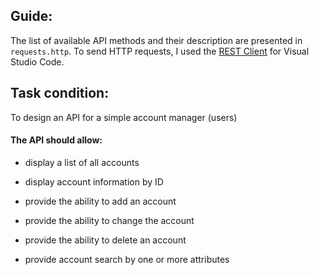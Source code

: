 ## Guide:
The list of available API methods and their description are presented in `requests.http`.
To send HTTP requests, I used the [REST Client](https://marketplace.visualstudio.com/items?itemName=humao.rest-client) for Visual Studio Code.

## Task condition:
To design an API for a simple account manager (users)


#### The API should allow:

- display a list of all accounts

- display account information by ID

- provide the ability to add an account

- provide the ability to change the account

- provide the ability to delete an account

- provide account search by one or more attributes

